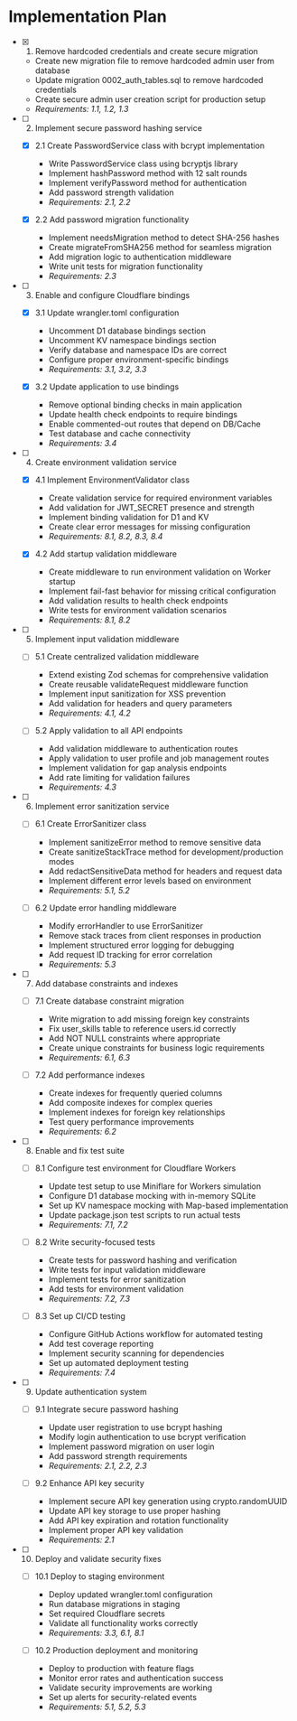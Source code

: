 # Implementation Plan

- [x] 1. Remove hardcoded credentials and create secure migration


  - Create new migration file to remove hardcoded admin user from database
  - Update migration 0002_auth_tables.sql to remove hardcoded credentials
  - Create secure admin user creation script for production setup
  - _Requirements: 1.1, 1.2, 1.3_

- [ ] 2. Implement secure password hashing service
  - [x] 2.1 Create PasswordService class with bcrypt implementation


    - Write PasswordService class using bcryptjs library
    - Implement hashPassword method with 12 salt rounds
    - Implement verifyPassword method for authentication
    - Add password strength validation
    - _Requirements: 2.1, 2.2_

  - [x] 2.2 Add password migration functionality


    - Implement needsMigration method to detect SHA-256 hashes
    - Create migrateFromSHA256 method for seamless migration
    - Add migration logic to authentication middleware
    - Write unit tests for migration functionality
    - _Requirements: 2.3_

- [ ] 3. Enable and configure Cloudflare bindings
  - [x] 3.1 Update wrangler.toml configuration


    - Uncomment D1 database bindings section
    - Uncomment KV namespace bindings section
    - Verify database and namespace IDs are correct
    - Configure proper environment-specific bindings
    - _Requirements: 3.1, 3.2, 3.3_

  - [x] 3.2 Update application to use bindings


    - Remove optional binding checks in main application
    - Update health check endpoints to require bindings
    - Enable commented-out routes that depend on DB/Cache
    - Test database and cache connectivity
    - _Requirements: 3.4_

- [ ] 4. Create environment validation service
  - [x] 4.1 Implement EnvironmentValidator class


    - Create validation service for required environment variables
    - Add validation for JWT_SECRET presence and strength
    - Implement binding validation for D1 and KV
    - Create clear error messages for missing configuration
    - _Requirements: 8.1, 8.2, 8.3, 8.4_

  - [x] 4.2 Add startup validation middleware



    - Create middleware to run environment validation on Worker startup
    - Implement fail-fast behavior for missing critical configuration
    - Add validation results to health check endpoints
    - Write tests for environment validation scenarios
    - _Requirements: 8.1, 8.2_

- [ ] 5. Implement input validation middleware
  - [ ] 5.1 Create centralized validation middleware
    - Extend existing Zod schemas for comprehensive validation
    - Create reusable validateRequest middleware function
    - Implement input sanitization for XSS prevention
    - Add validation for headers and query parameters
    - _Requirements: 4.1, 4.2_

  - [ ] 5.2 Apply validation to all API endpoints
    - Add validation middleware to authentication routes
    - Apply validation to user profile and job management routes
    - Implement validation for gap analysis endpoints
    - Add rate limiting for validation failures
    - _Requirements: 4.3_

- [ ] 6. Implement error sanitization service
  - [ ] 6.1 Create ErrorSanitizer class
    - Implement sanitizeError method to remove sensitive data
    - Create sanitizeStackTrace method for development/production modes
    - Add redactSensitiveData method for headers and request data
    - Implement different error levels based on environment
    - _Requirements: 5.1, 5.2_

  - [ ] 6.2 Update error handling middleware
    - Modify errorHandler to use ErrorSanitizer
    - Remove stack traces from client responses in production
    - Implement structured error logging for debugging
    - Add request ID tracking for error correlation
    - _Requirements: 5.3_

- [ ] 7. Add database constraints and indexes
  - [ ] 7.1 Create database constraint migration
    - Write migration to add missing foreign key constraints
    - Fix user_skills table to reference users.id correctly
    - Add NOT NULL constraints where appropriate
    - Create unique constraints for business logic requirements
    - _Requirements: 6.1, 6.3_

  - [ ] 7.2 Add performance indexes
    - Create indexes for frequently queried columns
    - Add composite indexes for complex queries
    - Implement indexes for foreign key relationships
    - Test query performance improvements
    - _Requirements: 6.2_

- [ ] 8. Enable and fix test suite
  - [ ] 8.1 Configure test environment for Cloudflare Workers
    - Update test setup to use Miniflare for Workers simulation
    - Configure D1 database mocking with in-memory SQLite
    - Set up KV namespace mocking with Map-based implementation
    - Update package.json test scripts to run actual tests
    - _Requirements: 7.1, 7.2_

  - [ ] 8.2 Write security-focused tests
    - Create tests for password hashing and verification
    - Write tests for input validation middleware
    - Implement tests for error sanitization
    - Add tests for environment validation
    - _Requirements: 7.2, 7.3_

  - [ ] 8.3 Set up CI/CD testing
    - Configure GitHub Actions workflow for automated testing
    - Add test coverage reporting
    - Implement security scanning for dependencies
    - Set up automated deployment testing
    - _Requirements: 7.4_

- [ ] 9. Update authentication system
  - [ ] 9.1 Integrate secure password hashing
    - Update user registration to use bcrypt hashing
    - Modify login authentication to use bcrypt verification
    - Implement password migration on user login
    - Add password strength requirements
    - _Requirements: 2.1, 2.2, 2.3_

  - [ ] 9.2 Enhance API key security
    - Implement secure API key generation using crypto.randomUUID
    - Update API key storage to use proper hashing
    - Add API key expiration and rotation functionality
    - Implement proper API key validation
    - _Requirements: 2.1_

- [ ] 10. Deploy and validate security fixes
  - [ ] 10.1 Deploy to staging environment
    - Deploy updated wrangler.toml configuration
    - Run database migrations in staging
    - Set required Cloudflare secrets
    - Validate all functionality works correctly
    - _Requirements: 3.3, 6.1, 8.1_

  - [ ] 10.2 Production deployment and monitoring
    - Deploy to production with feature flags
    - Monitor error rates and authentication success
    - Validate security improvements are working
    - Set up alerts for security-related events
    - _Requirements: 5.1, 5.2, 5.3_